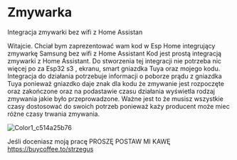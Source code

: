 # Zmywarka
Integracja zmywarki bez wifi z Home Assistan


Witajcie.
Chciał bym zaprezentować wam kod w Esp Home integrujący zmywarkę Samsung bez wifi z Home Assistant
Kod jest prostą integracją zmywarki z Home Assistant. Do stworzenia tej integracji nie potrzeba nic więcej po za Esp32 s3 , ekranu, smart gniazdka Tuya oraz mojego kodu.
Integracja do działania potrzebuje informacji o poborze prądu z gniazdka Tuya ponieważ gniazdko daje znak dla kodu że zmywanie jest rozpoczęte oraz zakończone oraz na podastawie czasu działania wyświetla rodzaj zmywania jakie było przeprowadzone. Ważne jest to że musisz wszystkie czasy dostosować do swoich potrzeb ponieważ każy producent może miec różne czasy trwania zmywania.

![Color1_c514a25b76](https://github.com/user-attachments/assets/a9135a33-3b50-43b5-8516-6bf57c8ef731)


Jeśli doceniasz moją pracę PROSZĘ POSTAW MI KAWĘ https://buycoffee.to/strzegus
